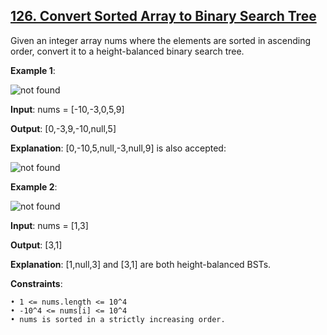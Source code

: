 <h2><a href="https://leetcode.com/problems/convert-sorted-array-to-binary-search-tree/description/">126. Convert Sorted Array to Binary Search Tree</a></h2>

Given an integer array nums where the elements are sorted in ascending order, convert it to a height-balanced binary search tree.

**Example 1**:

<img src="https://assets.leetcode.com/uploads/2021/02/18/btree1.jpg" alt="not found">

**Input**: nums = [-10,-3,0,5,9]

**Output**: [0,-3,9,-10,null,5]

**Explanation**: [0,-10,5,null,-3,null,9] is also accepted:

<img src="https://assets.leetcode.com/uploads/2021/02/18/btree2.jpg" alt="not found">

**Example 2**:

<img src="https://assets.leetcode.com/uploads/2021/02/18/btree.jpg" alt="not found">

**Input**: nums = [1,3]

**Output**: [3,1]

**Explanation**: [1,null,3] and [3,1] are both height-balanced BSTs.


**Constraints**:

    • 1 <= nums.length <= 10^4
    • -10^4 <= nums[i] <= 10^4
    • nums is sorted in a strictly increasing order.